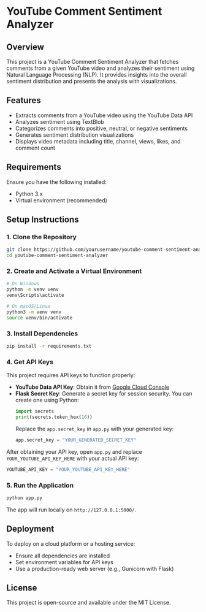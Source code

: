 # YouTube Comment Sentiment Analyzer

## Overview
This project is a YouTube Comment Sentiment Analyzer that fetches comments from a given YouTube video and analyzes their sentiment using Natural Language Processing (NLP). It provides insights into the overall sentiment distribution and presents the analysis with visualizations.

## Features
- Extracts comments from a YouTube video using the YouTube Data API
- Analyzes sentiment using TextBlob
- Categorizes comments into positive, neutral, or negative sentiments
- Generates sentiment distribution visualizations
- Displays video metadata including title, channel, views, likes, and comment count

## Requirements
Ensure you have the following installed:
- Python 3.x
- Virtual environment (recommended)

## Setup Instructions

### 1. Clone the Repository
```bash
git clone https://github.com/yourusername/youtube-comment-sentiment-analyzer.git
cd youtube-comment-sentiment-analyzer
```

### 2. Create and Activate a Virtual Environment
```bash
# On Windows
python -m venv venv
venv\Scripts\activate

# On macOS/Linux
python3 -m venv venv
source venv/bin/activate
```

### 3. Install Dependencies
```bash
pip install -r requirements.txt
```

### 4. Get API Keys
This project requires API keys to function properly:
- **YouTube Data API Key**: Obtain it from [Google Cloud Console](https://console.cloud.google.com/)
- **Flask Secret Key**: Generate a secret key for session security. You can create one using Python:
  ```python
  import secrets
  print(secrets.token_hex(16))
  ```
  Replace the `app.secret_key` in `app.py` with your generated key:
  ```python
  app.secret_key = "YOUR_GENERATED_SECRET_KEY"
  ```

After obtaining your API key, open `app.py` and replace `YOUR_YOUTUBE_API_KEY_HERE` with your actual API key:
```python
YOUTUBE_API_KEY = "YOUR_YOUTUBE_API_KEY_HERE"
```

### 5. Run the Application
```bash
python app.py
```
The app will run locally on `http://127.0.0.1:5000/`.

## Deployment
To deploy on a cloud platform or a hosting service:
- Ensure all dependencies are installed
- Set environment variables for API keys
- Use a production-ready web server (e.g., Gunicorn with Flask)

## License
This project is open-source and available under the MIT License.

